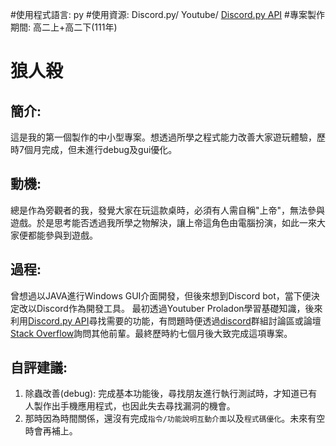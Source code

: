#使用程式語言: py
#使用資源: Discord.py/ Youtube/ [Discord.py API](https://discordpy.readthedocs.io/en/stable/api.html)
#專案製作期間: 高二上+高二下(111年)

# 狼人殺
## 簡介:
這是我的第一個製作的中小型專案。想透過所學之程式能力改善大家遊玩體驗，歷時7個月完成，但未進行debug及gui優化。

## 動機:
總是作為旁觀者的我，發覺大家在玩這款桌時，必須有人需自稱"上帝"，無法參與遊戲。於是思考能否透過我所學之物解決，讓上帝這角色由電腦扮演，如此一來大家便都能參與到遊戲。

## 過程:
曾想過以JAVA進行Windows GUI介面開發，但後來想到Discord bot，當下便決定改以Discord作為開發工具。
最初透過Youtuber Proladon學習基礎知識，後來利用[Discord.py API](https://discordpy.readthedocs.io/en/stable/api.html)尋找需要的功能，有問題時便透過[discord](https://discord.com/)群組討論區或論壇[Stack Overflow](https://stackoverflow.com/)詢問其他前輩。最終歷時約七個月後大致完成這項專案。

## 自評建議:
1. 除蟲改善(debug): 完成基本功能後，尋找朋友進行執行測試時，才知道已有人製作出手機應用程式，也因此失去尋找漏洞的機會。
2. 那時因為時間關係，還沒有完成```指令/功能說明互動介面```以及```程式碼優化```。未來有空時會再補上。

